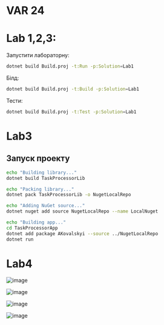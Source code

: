# VAR 24

# Lab 1,2,3:

Запустити лабораторну:
```bash
dotnet build Build.proj -t:Run -p:Solution=Lab1
```
Білд:
```bash
dotnet build Build.proj -t:Build -p:Solution=Lab1
```
Тести:
```bash
dotnet build Build.proj -t:Test -p:Solution=Lab1
```

# Lab3

## Запуск проекту

```bash
echo "Building library..."
dotnet build TaskProcessorLib
```

```bash
echo "Packing library..."
dotnet pack TaskProcessorLib -o NugetLocalRepo
```

```bash
echo "Adding NuGet source..."
dotnet nuget add source NugetLocalRepo --name LocalNuget
```

```bash
echo "Building app..."
cd TaskProcessorApp
dotnet add package AKovalskyi --source ../NugetLocalRepo
dotnet run
```
# Lab4
![image](https://github.com/user-attachments/assets/a922a84e-cf0c-4f71-ab14-5a8a0e109585)

![image](https://github.com/user-attachments/assets/ae1ffaee-b032-4c7e-b17f-6ce42e5b2439)

![image](https://github.com/user-attachments/assets/38ca7dcc-27a8-4412-9c29-7dc37c584505)

![image](https://github.com/user-attachments/assets/a66d952a-c54a-4c5b-878f-6ace786236f5)
